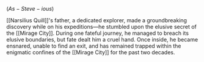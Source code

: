 $(As - Steve - ious)$

[[Narsilius Quill]]'s father, a dedicated explorer, made a groundbreaking discovery while on his expeditions—he stumbled upon the elusive secret of the [[Mirage City]]. During one fateful journey, he managed to breach its elusive boundaries, but fate dealt him a cruel hand. Once inside, he became ensnared, unable to find an exit, and has remained trapped within the enigmatic confines of the [[Mirage City]] for the past two decades.